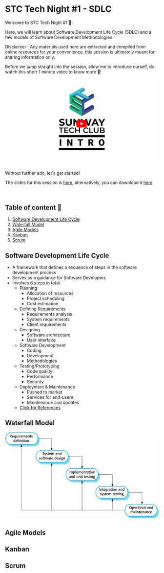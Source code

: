 # STC Tech Night #1 - SDLC

Welcome to STC Tech Night #1 🥳!

Here, we will learn about Software Development Life Cycle (SDLC) and a few models of Software Development Methodologies

Disclaimer : Any materials used here are extracted and compiled from online resources for your convenience, this session is ultimately meant for sharing information only.
 
Before we jump straight into the session, allow me to introduce ourself, do watch this short 1 minute video to know more 🎇!

[![intro video](/assets/banner.png)](https://www.youtube.com/watch?v=aBNvCoJP-ag)

Without further ado, let's get started!

The slides for this session is [here](https://slides.com/deen-1/sdlc-software-developement-life-cycle), alternatively, you can download it [here](/slides.html)

<br>

## Table of content 📄

1. [Software Development Life Cycle](#sdlc)
2. [Waterfall Model](#waterfall)
3. [Agile Models](#agile)
4. [Kanban](#kanban)
5. [Scrum](#scrum)

## Software Development Life Cycle <a name="sdlc"/>
	
* A framework that defines a sequence of steps in the software development process
* Serves as a guidance for Software Developers
* Involves 6 steps in total
  * Planning
    * Allocation of resources
    * Project scheduling
    * Cost estimation
  * Defining Requirements
    * Requirements analysis
    * System requirements
    * Client requirements
  * Designing
    * Software architecture
    * User interface
  * Software Development
    * Coding
    * Development
    * Methodologies
  * Testing/Prototyping
    * Code quality
    * Performance
    * Security
  * Deployment & Maintenance
    * Pushed to market
    * Services for end-users
    * Maintenance and updates
  * [Click for References](https://raygun.com/blog/software-development-life-cycle/)

## Waterfall Model <a name="waterfall"/>
![waterfall model](/assets/waterfallmodel.png)

## Agile Models <a name="agile"/>


## Kanban <a name="kanban"/>


## Scrum <a name="scrum"/>
